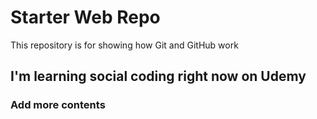 # Starter Web Repo

This repository is for showing how Git and GitHub work

## I'm learning social coding right now on Udemy

### Add more contents